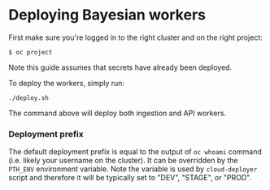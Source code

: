 # Deploying Bayesian workers

First make sure you're logged in to the right cluster and on the right project:

```
$ oc project
```

Note this guide assumes that secrets have already been deployed.

To deploy the workers, simply run:

```
./deploy.sh
```

The command above will deploy both ingestion and API workers.

### Deployment prefix
The default deployment prefix is equal to the output of `oc whoami` command (i.e. likely your username on the cluster).
It can be overridden by the `PTH_ENV` environment variable.
Note the variable is used by `cloud-deployer` script and therefore it will be typically set to "DEV", "STAGE", or "PROD".

